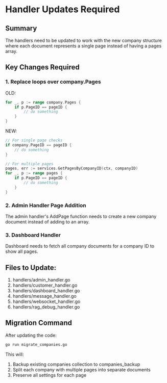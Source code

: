 # Handler Updates Required

## Summary
The handlers need to be updated to work with the new company structure where each document represents a single page instead of having a pages array.

## Key Changes Required

### 1. Replace loops over company.Pages
OLD:
```go
for _, p := range company.Pages {
    if p.PageID == pageID {
        // do something
    }
}
```

NEW:
```go
// For single page checks
if company.PageID == pageID {
    // do something
}

// For multiple pages
pages, err := services.GetPagesByCompanyID(ctx, companyID)
for _, p := range pages {
    if p.PageID == pageID {
        // do something
    }
}
```

### 2. Admin Handler Page Addition
The admin handler's AddPage function needs to create a new company document instead of adding to an array.

### 3. Dashboard Handler
Dashboard needs to fetch all company documents for a company ID to show all pages.

## Files to Update:
1. handlers/admin_handler.go
2. handlers/customer_handler.go
3. handlers/dashboard_handler.go
4. handlers/message_handler.go
5. handlers/websocket_handler.go
6. handlers/rag_debug_handler.go

## Migration Command
After updating the code:
```bash
go run migrate_companies.go
```

This will:
1. Backup existing companies collection to companies_backup
2. Split each company with multiple pages into separate documents
3. Preserve all settings for each page